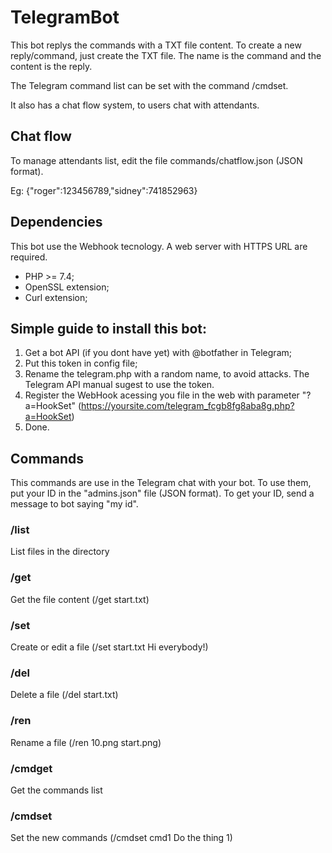 # TelegramBot

This bot replys the commands with a TXT file content. To create a new reply/command, just create the TXT file. The name is the command and the content is the reply.

The Telegram command list can be set with the command /cmdset.

It also has a chat flow system, to users chat with attendants.

## Chat flow

To manage attendants list, edit the file commands/chatflow.json (JSON format).

Eg: {"roger":123456789,"sidney":741852963}

## Dependencies

This bot use the Webhook tecnology. A web server with HTTPS URL are required.
- PHP >= 7.4;
- OpenSSL extension;
- Curl extension;

## Simple guide to install this bot:

1) Get a bot API (if you dont have yet) with @botfather in Telegram;
2) Put this token in config file;
3) Rename the telegram.php with a random name, to avoid attacks. The Telegram API manual sugest to use the token.
4) Register the WebHook acessing you file in the web with parameter "?a=HookSet" (https://yoursite.com/telegram_fcgb8fg8aba8g.php?a=HookSet)
5) Done.

## Commands

This commands are use in the Telegram chat with your bot.
To use them, put your ID in the "admins.json" file (JSON format).
To get your ID, send a message to bot saying "my id".

### /list
List files in the directory

### /get
Get the file content (/get start.txt)

### /set
Create or edit a file (/set start.txt Hi everybody!)

### /del
Delete a file (/del start.txt)

### /ren
Rename a file (/ren 10.png start.png)

### /cmdget
Get the commands list

### /cmdset
Set the new commands (/cmdset cmd1 Do the thing 1)

